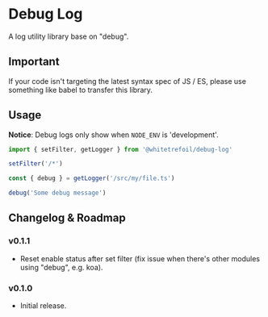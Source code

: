 Debug Log
=====================================================

A log utility library base on "debug".

Important
---------

If your code isn't targeting the latest syntax spec of JS / ES,
please use something like babel to transfer this library.

Usage
-----

**Notice**: Debug logs only show when `NODE_ENV` is 'development'.

```typescript
import { setFilter, getLogger } from '@whitetrefoil/debug-log'

setFilter('/*')

const { debug } = getLogger('/src/my/file.ts')

debug('Some debug message')
```

Changelog & Roadmap
-------------------

### v0.1.1

* Reset enable status after set filter (fix issue when there's other modules using "debug", e.g. koa).

### v0.1.0

* Initial release.
